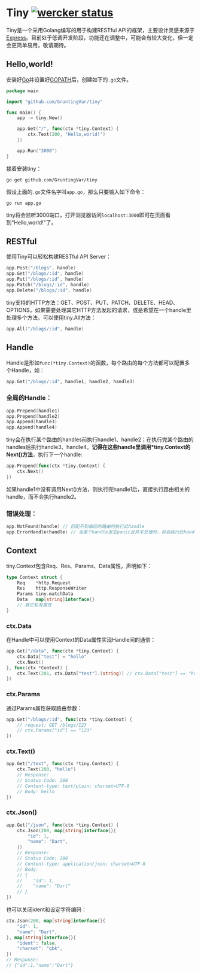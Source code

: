 # Tiny [![wercker status](https://app.wercker.com/status/6df44e4c942054978d3ee6998a31c8ed/s "wercker status")](https://app.wercker.com/project/bykey/6df44e4c942054978d3ee6998a31c8ed)

Tiny是一个采用Golang编写的用于构建RESTful API的框架，主要设计灵感来源于[Express](http://expressjs.com/)。目前处于低调开发阶段，功能还在调整中，可能会有较大变化，但一定会更简单易用，敬请期待。

## Hello,world!
安装好[Go](http://golang.org/)并设置好[GOPATH](http://golang.org/doc/code.html#GOPATH)后，创建如下的`.go`文件。
~~~ go
package main

import "github.com/GruntingVar/tiny"

func main() {
    app := tiny.New()

    app.Get("/", func(ctx *tiny.Context) {
        ctx.Text(200, "Hello,world!")
    })

    app.Run("3000")
}
~~~

接着安装tiny：
~~~
go get github.com/GruntingVar/tiny
~~~

假设上面的`.go`文件名字叫`app.go`，那么只要输入如下命令：
~~~
go run app.go
~~~

tiny将会监听3000端口，打开浏览器访问`localhost:3000`即可在页面看到"Hello,world!"了。

## RESTful
使用Tiny可以轻松构建RESTful API Server：
~~~go
app.Post("/blogs", handle)
app.Get("/blogs/:id", handle)
app.Put("/blogs/:id", handle)
app.Patch("/blogs/:id", handle)
app.Delete("/blogs/:id", handle)
~~~

tiny支持的HTTP方法：GET、POST、PUT、PATCH、DELETE、HEAD、OPTIONS，如果需要处理其它HTTP方法发起的请求，或是希望在一个handle里处理多个方法，可以使用tiny.All方法：
~~~go
app.All("/blogs/:id", handle)
~~~

## Handle
Handle是形如`func(*tiny.Context)`的函数，每个路由的每个方法都可以配置多个Handle，如：
~~~go
app.Get("/blogs/:id", handle1, handle2, handle3)
~~~

### 全局的Handle：
~~~go
app.Prepend(handle1)
app.Prepend(handle2)
app.Append(handle3)
app.Append(handle4)
~~~
tiny会在执行某个路由的handles前执行handle1、handle2；在执行完某个路由的handles后执行handle3、handle4。__记得在这些handle里调用*tiny.Context的Next()方法__，执行下一个handle:
~~~go
app.Prepend(func(ctx *tiny.Context) {
    ctx.Next()
})
~~~
如果handle1中没有调用Next()方法，则执行完handle1后，直接执行路由相关的handle，而不会执行handle2。

### 错误处理：
~~~go
app.NotFound(handle) // 匹配不到相应的路由时执行此handle
app.ErrorHandle(handle) // 当某个handle发生panic且并未处理时，将会执行此handle
~~~

## Context
tiny.Context包含Req、Res、Params、Data属性，声明如下：
~~~go
type Context struct {
    Req    *http.Request
    Res    http.ResponseWriter
    Params tiny.matchData
    Data   map[string]interface{}
    // 其它私有属性
}
~~~

### ctx.Data
在Handle中可以使用Context的Data属性实现Handle间的通信：
~~~go
app.Get("/data", func(ctx *tiny.Context) {
    ctx.Data["test"] = "hello"
    ctx.Next()
}, func(ctx *Context) {
    ctx.Text(201, ctx.Data["test"].(string)) // ctx.Data["test"] == "hello"
})
~~~

### ctx.Params
通过Params属性获取路由参数：
~~~go
app.Get("/blogs/:id", func(ctx *tiny.Context) {
    // request: GET /blogs/123
    // ctx.Params["id"] == "123"
})
~~~

### ctx.Text()
~~~go
app.Get("/text", func(ctx *tiny.Context) {
    ctx.Text(200, "hello")
    // Response:
    // Status Code: 200
    // Content-type: text/plain; charset=UTF-8
    // Body: hello
})
~~~

### ctx.Json()
~~~go
app.Get("/json", func(ctx *tiny.Context) {
    ctx.Json(200, map[string]interface{}{
        "id": 1,
        "name": "Dart",
    })
    // Response:
    // Status Code: 200
    // Content-type: application/json; charset=UTF-8
    // Body:
    // {
    //    "id": 1,
    //    "name": "Dart"
    // }
})
~~~
也可以关闭ident和设定字符编码：
~~~go
ctx.Json(200, map[string]interface{}{
    "id": 1,
    "name": "Dart",
}, map[string]interface{}{
    "ident": false,
    "charset": "gbk",
})
// Response:
// {"id":1,"name":"Dart"}
~~~
